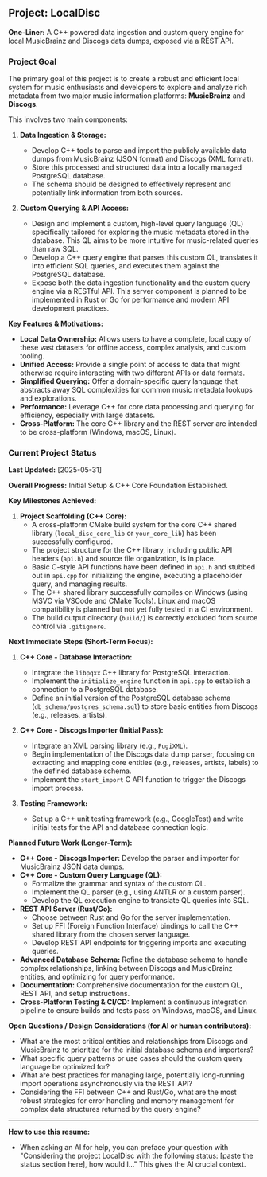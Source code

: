 ## Project: LocalDisc

**One-Liner:** A C++ powered data ingestion and custom query engine for local MusicBrainz and Discogs data dumps, exposed via a REST API.

### Project Goal

The primary goal of this project is to create a robust and efficient local system for music enthusiasts and developers to explore and analyze rich metadata from two major music information platforms: **MusicBrainz** and **Discogs**.

This involves two main components:

1.  **Data Ingestion & Storage:**
    *   Develop C++ tools to parse and import the publicly available data dumps from MusicBrainz (JSON format) and Discogs (XML format).
    *   Store this processed and structured data into a locally managed PostgreSQL database.
    *   The schema should be designed to effectively represent and potentially link information from both sources.

2.  **Custom Querying & API Access:**
    *   Design and implement a custom, high-level query language (QL) specifically tailored for exploring the music metadata stored in the database. This QL aims to be more intuitive for music-related queries than raw SQL.
    *   Develop a C++ query engine that parses this custom QL, translates it into efficient SQL queries, and executes them against the PostgreSQL database.
    *   Expose both the data ingestion functionality and the custom query engine via a RESTful API. This server component is planned to be implemented in Rust or Go for performance and modern API development practices.

**Key Features & Motivations:**

*   **Local Data Ownership:** Allows users to have a complete, local copy of these vast datasets for offline access, complex analysis, and custom tooling.
*   **Unified Access:** Provide a single point of access to data that might otherwise require interacting with two different APIs or data formats.
*   **Simplified Querying:** Offer a domain-specific query language that abstracts away SQL complexities for common music metadata lookups and explorations.
*   **Performance:** Leverage C++ for core data processing and querying for efficiency, especially with large datasets.
*   **Cross-Platform:** The core C++ library and the REST server are intended to be cross-platform (Windows, macOS, Linux).

### Current Project Status

**Last Updated:** \[2025-05-31]

**Overall Progress:** Initial Setup & C++ Core Foundation Established.

**Key Milestones Achieved:**

1.  **Project Scaffolding (C++ Core):**
    *   A cross-platform CMake build system for the core C++ shared library (`local_disc_core_lib` or `your_core_lib`) has been successfully configured.
    *   The project structure for the C++ library, including public API headers (`api.h`) and source file organization, is in place.
    *   Basic C-style API functions have been defined in `api.h` and stubbed out in `api.cpp` for initializing the engine, executing a placeholder query, and managing results.
    *   The C++ shared library successfully compiles on Windows (using MSVC via VSCode and CMake Tools). Linux and macOS compatibility is planned but not yet fully tested in a CI environment.
    *   The build output directory (`build/`) is correctly excluded from source control via `.gitignore`.

**Next Immediate Steps (Short-Term Focus):**

1.  **C++ Core - Database Interaction:**
    *   Integrate the `libpqxx` C++ library for PostgreSQL interaction.
    *   Implement the `initialize_engine` function in `api.cpp` to establish a connection to a PostgreSQL database.
    *   Define an initial version of the PostgreSQL database schema (`db_schema/postgres_schema.sql`) to store basic entities from Discogs (e.g., releases, artists).

2.  **C++ Core - Discogs Importer (Initial Pass):**
    *   Integrate an XML parsing library (e.g., `PugiXML`).
    *   Begin implementation of the Discogs data dump parser, focusing on extracting and mapping core entities (e.g., releases, artists, labels) to the defined database schema.
    *   Implement the `start_import` C API function to trigger the Discogs import process.

3.  **Testing Framework:**
    *   Set up a C++ unit testing framework (e.g., GoogleTest) and write initial tests for the API and database connection logic.

**Planned Future Work (Longer-Term):**

*   **C++ Core - Discogs Importer:** Develop the parser and importer for MusicBrainz JSON data dumps.
*   **C++ Core - Custom Query Language (QL):**
    *   Formalize the grammar and syntax of the custom QL.
    *   Implement the QL parser (e.g., using ANTLR or a custom parser).
    *   Develop the QL execution engine to translate QL queries into SQL.
*   **REST API Server (Rust/Go):**
    *   Choose between Rust and Go for the server implementation.
    *   Set up FFI (Foreign Function Interface) bindings to call the C++ shared library from the chosen server language.
    *   Develop REST API endpoints for triggering imports and executing queries.
*   **Advanced Database Schema:** Refine the database schema to handle complex relationships, linking between Discogs and MusicBrainz entities, and optimizing for query performance.
*   **Documentation:** Comprehensive documentation for the custom QL, REST API, and setup instructions.
*   **Cross-Platform Testing & CI/CD:** Implement a continuous integration pipeline to ensure builds and tests pass on Windows, macOS, and Linux.

**Open Questions / Design Considerations (for AI or human contributors):**

*   What are the most critical entities and relationships from Discogs and MusicBrainz to prioritize for the initial database schema and importers?
*   What specific query patterns or use cases should the custom query language be optimized for?
*   What are best practices for managing large, potentially long-running import operations asynchronously via the REST API?
*   Considering the FFI between C++ and Rust/Go, what are the most robust strategies for error handling and memory management for complex data structures returned by the query engine?

---

**How to use this resume:**

*   When asking an AI for help, you can preface your question with "Considering the project LocalDisc with the following status: \[paste the status section here], how would I..." This gives the AI crucial context.